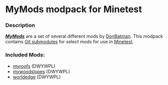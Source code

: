 # MyMods modpack for Minetest

### Description

***[MyMods][]*** are a set of several different mods by [DonBatman][]. This modpack contains [Git submodules](https://git-scm.com/book/en/v2/Git-Tools-Submodules) for select mods for use in [Minetest][].

### Included Mods:

- [myroofs][] (DWYWPL)
- [mywoodslopes][] (DWYWPL)
- [worldedge][] (DWYWPL)


[DonBatman]: https://forum.minetest.net/memberlist.php?mode=viewprofile&u=10447
[Minetest]: http://www.minetest.net/
[MyMods]: http://donbatman.github.io/mymods.html

[myroofs]: https://forum.minetest.net/viewtopic.php?t=11416
[mywoodslopes]: https://forum.minetest.net/viewtopic.php?t=11433
[worldedge]: https://forum.minetest.net/viewtopic.php?t=10753
